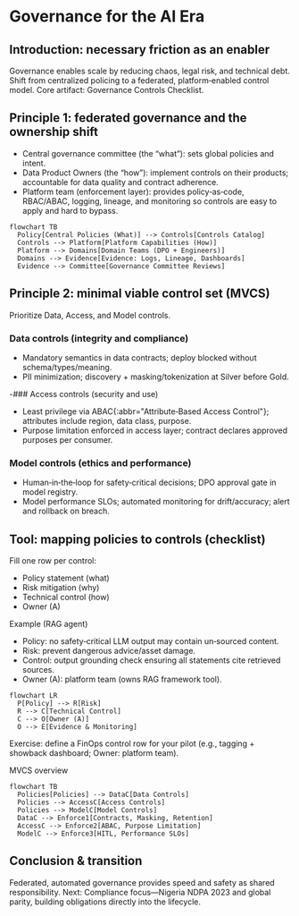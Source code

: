 # Governance for the AI Era

## Introduction: necessary friction as an enabler
Governance enables scale by reducing chaos, legal risk, and technical debt. Shift from centralized policing to a federated, platform‑enabled control model. Core artifact: Governance Controls Checklist.

## Principle 1: federated governance and the ownership shift
- Central governance committee (the “what”): sets global policies and intent.
- Data Product Owners (the “how”): implement controls on their products; accountable for data quality and contract adherence.
- Platform team (enforcement layer): provides policy‑as‑code, RBAC/ABAC, logging, lineage, and monitoring so controls are easy to apply and hard to bypass.

```mermaid
flowchart TB
  Policy[Central Policies (What)] --> Controls[Controls Catalog]
  Controls --> Platform[Platform Capabilities (How)]
  Platform --> Domains[Domain Teams (DPO + Engineers)]
  Domains --> Evidence[Evidence: Logs, Lineage, Dashboards]
  Evidence --> Committee[Governance Committee Reviews]
```

## Principle 2: minimal viable control set (MVCS)
Prioritize Data, Access, and Model controls.

### Data controls (integrity and compliance)
- Mandatory semantics in data contracts; deploy blocked without schema/types/meaning.
- PII minimization; discovery + masking/tokenization at Silver before Gold.

-### Access controls (security and use)
- Least privilege via ABAC{:abbr="Attribute‑Based Access Control"}; attributes include region, data class, purpose.
- Purpose limitation enforced in access layer; contract declares approved purposes per consumer.

### Model controls (ethics and performance)
- Human‑in‑the‑loop for safety‑critical decisions; DPO approval gate in model registry.
- Model performance SLOs; automated monitoring for drift/accuracy; alert and rollback on breach.

## Tool: mapping policies to controls (checklist)
Fill one row per control:
- Policy statement (what)
- Risk mitigation (why)
- Technical control (how)
- Owner (A)

Example (RAG agent)
- Policy: no safety‑critical LLM output may contain un‑sourced content.
- Risk: prevent dangerous advice/asset damage.
- Control: output grounding check ensuring all statements cite retrieved sources.
- Owner (A): platform team (owns RAG framework tool).

```mermaid
flowchart LR
  P[Policy] --> R[Risk]
  R --> C[Technical Control]
  C --> O[Owner (A)]
  O --> E[Evidence & Monitoring]
```

Exercise: define a FinOps control row for your pilot (e.g., tagging + showback dashboard; Owner: platform team).

MVCS overview
```mermaid
flowchart TB
  Policies[Policies] --> DataC[Data Controls]
  Policies --> AccessC[Access Controls]
  Policies --> ModelC[Model Controls]
  DataC --> Enforce1[Contracts, Masking, Retention]
  AccessC --> Enforce2[ABAC, Purpose Limitation]
  ModelC --> Enforce3[HITL, Performance SLOs]
```

## Conclusion & transition
Federated, automated governance provides speed and safety as shared responsibility. Next: Compliance focus—Nigeria NDPA 2023 and global parity, building obligations directly into the lifecycle.

